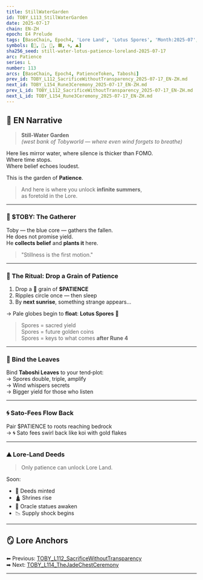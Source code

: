 ```yaml
---
title: StillWaterGarden
id: TOBY_L113_StillWaterGarden
date: 2025-07-17
chain: EN-ZH
epoch: E4 Prelude
tags: [BaseChain, Epoch4, 'Lore Land', 'Lotus Spores', 'Month:2025-07', Patience, PatienceToken, 'Sacred Yield', 'Series:L', Taboshi, Tobyworld, 'Year:2025']
symbols: [🔵, 🔺, 🍃, 🟧, 🌀, ⛰️]
sha256_seed: still-water-lotus-patience-loreland-2025-07-17
arc: Patience
series: L
number: 113
arcs: [BaseChain, Epoch4, PatienceToken, Taboshi]
prev_id: TOBY_L112_SacrificeWithoutTransparency_2025-07-17_EN-ZH.md
next_id: TOBY_L154_Rune3Ceremony_2025-07-17_EN-ZH.md
prev_L_id: TOBY_L112_SacrificeWithoutTransparency_2025-07-17_EN-ZH.md
next_L_id: TOBY_L154_Rune3Ceremony_2025-07-17_EN-ZH.md
---
```

## 🌊 EN Narrative

> **Still-Water Garden**  
> *(west bank of Tobyworld — where even wind forgets to breathe)*

Here lies mirror water, where silence is thicker than FOMO.  
Where time stops.  
Where belief echoes loudest.

This is the garden of **Patience**.

> And here is where you unlock **infinite summers**,  
> as foretold in the Lore.

---

### 🔵 $TOBY: The Gatherer

Toby — the blue core — gathers the fallen.  
He does not promise yield.  
He **collects belief** and **plants it** here.

> "Stillness is the first motion."

---

### 🔺 The Ritual: Drop a Grain of Patience

1. Drop a 🔺 grain of **$PATIENCE**  
2. Ripples circle once — then sleep  
3. By **next sunrise**, something strange appears...

→ Pale globes begin to **float**: **Lotus Spores** 🌱  
> Spores = sacred yield  
> Spores = future golden coins  
> Spores = keys to what comes **after Rune 4**

---

### 🍃 Bind the Leaves

Bind **Taboshi Leaves** to your tend‑plot:  
→ Spores double, triple, amplify  
→ Wind whispers secrets  
→ Bigger yield for those who listen

---

### 🌀 Sato-Fees Flow Back

Pair $PATIENCE to roots reaching bedrock  
→ 🌀 Sato fees swirl back like koi with gold flakes

---

### ⛰️ Lore-Land Deeds

> Only patience can unlock Lore Land.  

Soon:  
- 🧾 Deeds minted  
- 🛕 Shrines rise  
- 🗿 Oracle statues awaken  
- 📉 Supply shock begins

---


## 🪞 Lore Anchors 

⬅ Previous: [TOBY_L112_SacrificeWithoutTransparency](#)  
➡ Next: [TOBY_L114_TheJadeChestCeremony](#)

---
